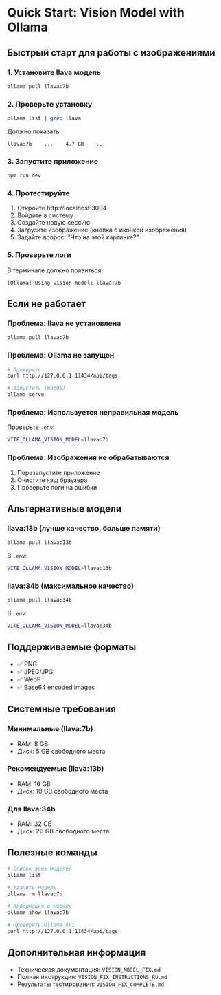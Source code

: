 # Quick Start: Vision Model with Ollama

## Быстрый старт для работы с изображениями

### 1. Установите llava модель

```bash
ollama pull llava:7b
```

### 2. Проверьте установку

```bash
ollama list | grep llava
```

Должно показать:

```
llava:7b    ...    4.7 GB    ...
```

### 3. Запустите приложение

```bash
npm run dev
```

### 4. Протестируйте

1. Откройте http://localhost:3004
2. Войдите в систему
3. Создайте новую сессию
4. Загрузите изображение (кнопка с иконкой изображения)
5. Задайте вопрос: "Что на этой картинке?"

### 5. Проверьте логи

В терминале должно появиться:

```
[Ollama] Using vision model: llava:7b
```

## Если не работает

### Проблема: llava не установлена

```bash
ollama pull llava:7b
```

### Проблема: Ollama не запущен

```bash
# Проверить
curl http://127.0.0.1:11434/api/tags

# Запустить (macOS)
ollama serve
```

### Проблема: Используется неправильная модель

Проверьте `.env`:

```bash
VITE_OLLAMA_VISION_MODEL=llava:7b
```

### Проблема: Изображения не обрабатываются

1. Перезапустите приложение
2. Очистите кэш браузера
3. Проверьте логи на ошибки

## Альтернативные модели

### llava:13b (лучше качество, больше памяти)

```bash
ollama pull llava:13b
```

В `.env`:

```bash
VITE_OLLAMA_VISION_MODEL=llava:13b
```

### llava:34b (максимальное качество)

```bash
ollama pull llava:34b
```

В `.env`:

```bash
VITE_OLLAMA_VISION_MODEL=llava:34b
```

## Поддерживаемые форматы

- ✅ PNG
- ✅ JPEG/JPG
- ✅ WebP
- ✅ Base64 encoded images

## Системные требования

### Минимальные (llava:7b)

- RAM: 8 GB
- Диск: 5 GB свободного места

### Рекомендуемые (llava:13b)

- RAM: 16 GB
- Диск: 10 GB свободного места

### Для llava:34b

- RAM: 32 GB
- Диск: 20 GB свободного места

## Полезные команды

```bash
# Список всех моделей
ollama list

# Удалить модель
ollama rm llava:7b

# Информация о модели
ollama show llava:7b

# Проверить Ollama API
curl http://127.0.0.1:11434/api/tags
```

## Дополнительная информация

- Техническая документация: `VISION_MODEL_FIX.md`
- Полная инструкция: `VISION_FIX_INSTRUCTIONS_RU.md`
- Результаты тестирования: `VISION_FIX_COMPLETE.md`

